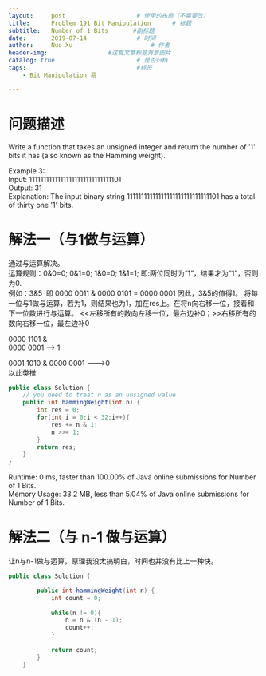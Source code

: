 ```yaml
---
layout:     post   				    # 使用的布局（不需要改）
title:      Problem 191 Bit Manipulation      # 标题 
subtitle:   Number of 1 Bits       #副标题
date:       2019-07-14				# 时间
author:     Nuo Xu 						# 作者
header-img:              	#这篇文章标题背景图片
catalog: true 						# 是否归档
tags:								#标签
    - Bit Manipulation 易

---
```

# 问题描述
Write a function that takes an unsigned integer and return the number of '1' bits it has (also known as the Hamming weight).

Example 3:  
Input: 11111111111111111111111111111101  
Output: 31  
Explanation: The input binary string 11111111111111111111111111111101 has a total of thirty one '1' bits.  
# 解法一（与1做与运算）
通过与运算解决。  
运算规则：0&0=0; 0&1=0; 1&0=0; 1&1=1; 即:两位同时为“1”，结果才为“1”，否则为0.  
例如：3&5  即 0000 0011 & 0000 0101 = 0000 0001 因此，3&5的值得1。
将每一位与1做与运算，若为1，则结果也为1，加在res上。在将n向右移一位，接着和下一位数进行与运算。
<<左移所有的数向左移一位，最右边补0；>>右移所有的数向右移一位，最左边补0

0000 1101 &  
0000 0001 --> 1

0001 1010 &
0000 0001 --->0  
以此类推

```java
public class Solution {
    // you need to treat n as an unsigned value
    public int hammingWeight(int n) {
        int res = 0;
        for(int i = 0;i < 32;i++){
            res += n & 1;
            n >>= 1;
        }
        return res;
    }
}
```
Runtime: 0 ms, faster than 100.00% of Java online submissions for Number of 1 Bits.  
Memory Usage: 33.2 MB, less than 5.04% of Java online submissions for Number of 1 Bits.
# 解法二（与 n-1 做与运算）
让n与n-1做与运算，原理我没太搞明白，时间也并没有比上一种快。
```java
public class Solution {

        public int hammingWeight(int n) {
            int count = 0;
            
            while(n != 0){
                n = n & (n - 1);
                count++;
            }
            
            return count;
        }
    }
```
